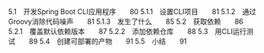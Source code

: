 5.1　开发Spring Boot CLI应用程序　　80
5.1.1　设置CLI项目　　81
5.1.2　通过Groovy消除代码噪声　　81
5.1.3　发生了什么　　85
5.2　获取依赖　　86
5.2.1　覆盖默认依赖版本　　87
5.2.2　添加依赖仓库　　88
5.3　用CLI运行测试　　89
5.4　创建可部署的产物　　91
5.5　小结　　91
